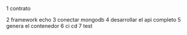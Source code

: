 1 contrato

2 framework echo
3 conectar mongodb
4 desarrollar el api completo
5 genera el contenedor
6 ci cd
7 test